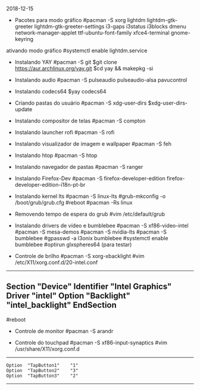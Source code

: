 2018-12-15

+ Pacotes para modo gráfico
#pacman -S xorg lightdm lightdm-gtk-greeter lightdm-gtk-greeter-settings i3-gaps i3status i3blocks dmenu network-manager-applet ttf-ubuntu-font-family xfce4-terminal gnome-keyring

ativando modo gráfico
#systemctl enable lightdm.service

+ Instalando YAY
#pacman -S git
$git clone https://aur.archlinux.org/yay.git
$cd yay && makepkg -si


+ Instalando audio
#pacman -S pulseaudio pulseaudio-alsa pavucontrol

+ Instalando codecs64
$yay codecs64

+ Criando pastas do usuário
#pacman -S xdg-user-dirs
$xdg-user-dirs-update

+ Instalando compositor de telas
#pacman -S compton

+ Instalando launcher rofi
#pacman -S rofi

+ Instalando visualizador de imagem e wallpaper
#pacman -S feh

+ Instalando htop
#pacman -S htop

+ Instalando navegador de pastas
#pacman -S ranger

+ Instalando Firefox-Dev
#pacman -S firefox-developer-edition firefox-developer-edition-i18n-pt-br

+ Instalando kernel lts
#pacman -S linux-lts
#grub-mkconfig -o /boot/grub/grub.cfg
#reboot
#pacman -Rs linux

+ Removendo tempo de espera do grub
#vim /etc/default/grub

+ Instalando drivers de vídeo e bumblebee
#pacman -S xf86-video-intel
#pacman -S mesa-demos
#pacman -S nvidia-lts
#pacman -S bumblebee
#gpasswd -a l3onix bumblebee
#systemctl enable bumblebee
#optirun glxspheres64	(para testar)

+ Controle de brilho
#pacman -S xorg-xbacklight
#vim /etc/X11/xorg.conf.d/20-intel.conf
----------------------------------------------
Section "Device"
    Identifier  "Intel Graphics" 
    Driver      "intel"
    Option      "Backlight"  "intel_backlight"
EndSection
----------------------------------------------
#reboot

+ Controle de monitor
#pacman -S arandr

+ Controle do touchpad
#pacman -S xf86-input-synaptics
#vim /usr/share/X11/xorg.conf.d
-----------------------------------
    Option	"TapButton1"	"1"
    Option	"TapButton2"	"3"
    Option	"TapButton3"	"2"
-----------------------------------
